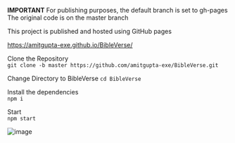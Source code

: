 **IMPORTANT**
For publishing purposes, the default branch is set to gh-pages
The original code is on the master branch

This project is published and hosted using GitHub pages

https://amitgupta-exe.github.io/BibleVerse/  


Clone the Repository  
```git clone -b master https://github.com/amitgupta-exe/BibleVerse.git``` 

Change Directory to BibleVerse
```cd BibleVerse```  

Install the dependencies  
```npm i```  

Start  
```npm start```



![image](https://github.com/amitgupta-exe/BibleVerse/assets/72860177/d76dc780-b8f3-436b-a0f4-f5375c51daac)
